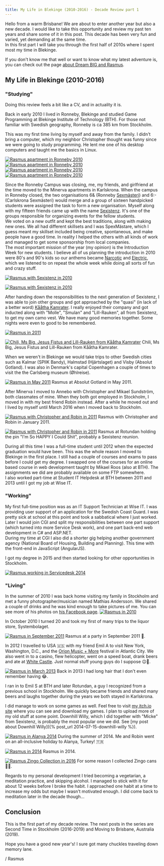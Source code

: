 ```yaml
---
title: My Life in Blekinge (2010-2016) - Decade Review part 1
---
```

Hello from a warm Brisbane! We are about to enter another year but also a new decade. I would like to take this opportunity and review my past ten years and share some of it in this post. This decade has been very fun and varied, yet demanding at the same time.  
In this first part I will take you through the first half of 2010s where I spent most my time in Blekinge.<!--more-->

If you don't know me that well or want to know what my latest adventure is, you can check out the page [about Dream BIG and Rasmus](/about).

## My Life in Blekinge (2010-2016)

### "Studying"

Doing this review feels a bit like a CV, and in actuality it is.

Back in early 2010 I lived in Ronneby, Blekinge and studied Game Programming at Blekinge Institute of Technology (BTH). For those not familiar with Swedish geography, Ronneby is ca 385 km from Stockholm.

This was my first time living by myself and away from the family. I didn't bring a computer, which my neighbor Christopher thought was funny since we were going to study programming. He lent me one of his desktop computers and taught me the basics in Linux.

[![Rasmus apartment in Ronneby 2010](/assets/images/ronneby-desk.jpg)](/assets/images/ronneby-desk.jpg)
[![Rasmus apartment in Ronneby 2010](/assets/images/ronneby-bed.jpg)](/assets/images/ronneby-bed.jpg)
[![Rasmus apartment in Ronneby 2010](/assets/images/ronneby-kitchen.jpg)](/assets/images/ronneby-kitchen.jpg)
[![Rasmus apartment in Ronneby 2010](/assets/images/ronneby-bathroom.jpg)](/assets/images/ronneby-bathroom.jpg)

Since the Ronneby Campus was closing, me, my friends, and girlfriend at the time moved to the Minerva apartments in Karlskrona.
When the campus in Ronneby closed, the two organisations 6& (Ronneby [Sexmästeri](https://sv.wikipedia.org/wiki/Sexm%C3%A4steri)) and 6:- (Carlskrona Sexmästeri) would merge and a group of sixteen handpicked students were assigned the task to form a new organisation. Myself along with my fifteen friends came up with the name [Sexistenz](http://sexistenz.bthstudent.se/). It's one of the groups responsible for organizing events for the fellow students.  
We voted on a new outfit and kept the best traditions, along with making new ones. We all had different skillsets and I was SpexMästare, which I guess meant my skillset included being creative, spontaneous, and make people have a good time. In reality I helped the others with all kinds of work and managed to get some sponsorship from local companies.  
The most important mission of the year (my opinion) is the Introduction Week for new students. I believe all of us planning the introduction in 2010 were 80's and 90's kids so our anthems became [Narcotic](https://www.youtube.com/watch?v=PJ7E40Ec5ec) and [Electric](https://www.youtube.com/watch?v=Jl_5NHTvDAI), which we listened to on repeat the whole week while doing all sorts of fun and crazy stuff.

[![Rasmus with Sexistenz in 2010](/assets/images/sexistenz-2010.jpg)](/assets/images/sexistenz-2010.jpg)

[![Rasmus with Sexistenz in 2010](/assets/images/sexistenz-2-2010.jpg)](/assets/images/sexistenz-2-2010.jpg)

After handing down the responsibilities to the next generation of Sexistenz, I was able to join other groups and got approached by the "quasi" (in lack of a better word) [Kååtha Kamrater](https://kaatha-kamrater.se/). I really enjoyed their company and got inducted along with "Molle", "Smulan" and "Lill-Rauken", all from Sexistenz, to get my own camo vest. We have many good memories together. Some nights were even to good to be remembered.

[![Rasmus in 2011](/assets/images/rasmus-kk-2011.jpg)](/assets/images/rasmus-kk-2011.jpg)

[![Chili, Ms Big, Jesus Fistus and Lill-Rauken from Kååtha Kamrater](/assets/images/kk.jpg)](/assets/images/kk.jpg)
Chili, Ms Big, Jesus Fistus and Lill-Rauken from Kååtha Kamrater.

When we weren't in Blekinge we would take trips to other Swedish cities such as Kalmar (SPIIK Bandy), Halmstad (Hjärtslaget) and Visby (Absolut Gotland). I was also in Denmark's capital Copenhagen a couple of times to visit the the Carlsberg museum (Øhlreise).

[![Rasmus in May 2011](/assets/images/rasmus-may-2011.jpg)](/assets/images/rasmus-may-2011.jpg)
Rasmus at Absolut Gotland in May 2011.

After Minerva I moved to Annebo with Christopher and Mikael Sundström, both classmates of mine. When they both got employed in Stockholm, I moved in with my best friend Robin instead.
After a while he moved out and I lived by myself until March 2016 when I moved back to Stockholm.

[![Rasmus with Christopher and Robin in 2011](/assets/images/rasmus-christopher-robin-2011-01-16b.jpg)](/assets/images/rasmus-christopher-robin-2011-01-16b.jpg)
Rasmus with Christopher and Robin in January 2011.

[![Rasmus with Christopher and Robin in 2011](/assets/images/rasmus-rotundan.jpg)](/assets/images/rasmus-rotundan.jpg)
Rasmus at Rotundan holding the pin "I'm So HAPPY I Could Shit", probably a Sexistenz reunion.

During all this time I was a full-time student until 2012 when the expected graduation would have been. This was the whole reason I moved to Blekinge in the first place. I still had a couple of courses and exams to pass before I could get my degree. I swapped one of the courses for an online based course in web development taught by Mikael Roos (also at BTH). The assignments we did are probably available on some FTP somewhere.  
I also worked part-time at Student IT Helpdesk at BTH between 2011 and 2013 until I got my job at Wise IT.

### "Working"

My first full-time position was as an IT Support Technician at Wise IT. I was providing user support of an application for the Swedish Coast Guard. I was pretty sick at school at this point and took a sabbatical where I just worked. Later I would join CGI and split my responsibilities between one part support (which turned into more Service Desk work), and one part back-end web development in C# and ASP.NET.  
During my time at CGI I also did a shorter gig helping another government agency (National Board of Housing, Building and Planning). This time with the front-end in JavaScript (AngularJS).

I got my degree in 2015 and then started looking for other opportunities in Stockholm.

[![Rasmus working in Servicedesk 2014](/assets/images/rasmus-servicedesk-2014.jpg)](/assets/images/rasmus-servicedesk-2014.jpg)

### "Living"

In the summer of 2010 I was back home visiting my family in Stockholm and met a funny photographer/musician named Mathias Andersson. We shared a couple of drinks and he was kind enough to take pictures of me.
You can see more of his photos on [his Facebook page](https://www.facebook.com/MathiasAPhotography/).
[![Rasmus in 2010](/assets/images/rasmus-2010.jpg)](/assets/images/rasmus-2010.jpg)

In October 2010 I turned 20 and took my first of many trips to the liquor store, Systembolaget.

[![Rasmus in September 2011](/assets/images/rasmus-sept-2011.jpg)](/assets/images/rasmus-sept-2011.jpg)
Rasmus at a party in September 2011 🎸.

In 2012 I travelled to USA 🇺🇸 with my friend Emil A to visit New York, Washington, D.C., and the [Orion Music + More](https://en.wikipedia.org/wiki/Orion_Music_%2B_More) festival in Atlantic City. We also went in to a casino, flew helicopter, went on a speed boat, drank beers and ate at [White Castle](https://en.wikipedia.org/wiki/White_Castle_(restaurant)). Just normal stuff young guys do I suppose 😉🍺.

[![Rasmus in March 2013](/assets/images/rasmus-march-2013.jpg)](https://www.instagram.com/p/XN0mDwp_ZM/?igshid=4v34yg6fdmw7)
Back in 2013 I had long hair that I don't even remember having 😂.

I ran in to Emil S at BTH and later Rotundan, a guy I recognized from a previous school in Stockholm. We quickly became friends and shared many beers and laughs together during the years we both stayed in Karlskrona.

I did manage to work on some games as well. Feel free to visit [my itch.io site](https://rasmusnordling.itch.io/) where you can see and download my games. I plan to upload more of my old stuff at some point.
Downhill Willy, which I did together with "Micke" from Sexistenz, is probably the most popular one we did. See [my post about Downhill Willy]({% post_url 2014-07-15-downhill-willy %}).

[![Rasmus in Alanya 2014](/assets/images/rasmus-alanya-2014.jpg)](/assets/images/rasmus-alanya-2014.jpg)
During the summer of 2014. Me and Robin went on an all-inclusive holiday to Alanya, Turkey! 🇹🇷

[![Rasmus in 2014](/assets/images/rasmus-spex-2014.jpg)](/assets/images/rasmus-spex-2014.jpg)
Rasmus in 2014.

[![Rasmus Zingo Collection in 2016](/assets/images/zingo-cans-2016.jpg)](/assets/images/zingo-cans-2016.jpg)
For some reason I collected Zingo cans 🤔🥤.

Regards to my personal development I tried becoming a vegetarian, a meditation practice, and skipping alcohol. I managed to stick with it for about 12 weeks before I broke the habit. I approached one habit at a time to increase my odds but maybe I wasn't motivated enough. I did come back to meditation later in the decade though...

## Conclusion

This is the first part of my decade review. The next posts in the series are Second Time in Stockholm (2016-2019) and Moving to Brisbane, Australia (2019).

Hope you have a good new year's! I sure got many chuckles traveling down memory lane.

/ Rasmus
